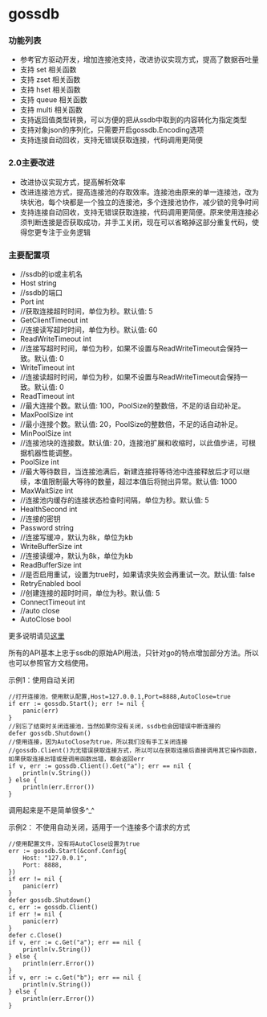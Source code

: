 # gossdb

### 功能列表

* 参考官方驱动开发，增加连接池支持，改进协议实现方式，提高了数据吞吐量
* 支持 set 相关函数
* 支持 zset 相关函数
* 支持 hset 相关函数
* 支持 queue 相关函数
* 支持 multi 相关函数
* 支持返回值类型转换，可以方便的把从ssdb中取到的内容转化为指定类型
* 支持对象json的序列化，只需要开启gossdb.Encoding选项
* 支持连接自动回收，支持无错误获取连接，代码调用更简便

### 2.0主要改进
* 改进协议实现方式，提高解析效率
* 改进连接池方式，提高连接池的存取效率。连接池由原来的单一连接池，改为块状池，每个块都是一个独立的连接池，多个连接池协作，减少锁的竞争时间
* 支持连接自动回收，支持无错误获取连接，代码调用更简便。原来使用连接必须判断连接是否获取成功，并手工关闭，现在可以省略掉这部分重复代码，使得您更专注于业务逻辑

### 主要配置项

* //ssdb的ip或主机名
* Host string
* //ssdb的端口
* Port int
* //获取连接超时时间，单位为秒。默认值: 5
* GetClientTimeout int
* //连接读写超时时间，单位为秒。默认值: 60
* ReadWriteTimeout int
* //连接写超时时间，单位为秒，如果不设置与ReadWriteTimeout会保持一致。默认值: 0
* WriteTimeout int
* //连接读超时时间，单位为秒，如果不设置与ReadWriteTimeout会保持一致。默认值: 0
* ReadTimeout int
* //最大连接个数。默认值: 100，PoolSize的整数倍，不足的话自动补足。
* MaxPoolSize int
* //最小连接个数。默认值: 20，PoolSize的整数倍，不足的话自动补足。
* MinPoolSize int
* //连接池块的连接数。默认值: 20，连接池扩展和收缩时，以此值步进，可根据机器性能调整。
* PoolSize int
* //最大等待数目，当连接池满后，新建连接将等待池中连接释放后才可以继续，本值限制最大等待的数量，超过本值后将抛出异常。默认值: 1000
* MaxWaitSize int
* //连接池内缓存的连接状态检查时间隔，单位为秒。默认值: 5
* HealthSecond int
* //连接的密钥
* Password string
* //连接写缓冲，默认为8k，单位为kb
* WriteBufferSize int
* //连接读缓冲，默认为8k，单位为kb
* ReadBufferSize int
* //是否启用重试，设置为true时，如果请求失败会再重试一次。默认值: false
* RetryEnabled bool
* //创建连接的超时时间，单位为秒。默认值: 5
* ConnectTimeout int
* //auto close
* AutoClose bool	

更多说明请见[这里](https://gowalker.org/github.com/seefan/gossdb)

所有的API基本上忠于ssdb的原始API用法，只针对go的特点增加部分方法。所以也可以参照官方文档使用。

示例1：使用自动关闭

    //打开连接池，使用默认配置,Host=127.0.0.1,Port=8888,AutoClose=true
	if err := gossdb.Start(); err != nil {
		panic(err)
	}
	//别忘了结束时关闭连接池，当然如果你没有关闭，ssdb也会因错误中断连接的
	defer gossdb.Shutdown()
	//使用连接，因为AutoClose为true，所以我们没有手工关闭连接
	//gossdb.Client()为无错误获取连接方式，所以可以在获取连接后直接调用其它操作函数，如果获取连接出错或是调用函数出错，都会返回err
	if v, err := gossdb.Client().Get("a"); err == nil {
		println(v.String())
	} else {
		println(err.Error())
	}

调用起来是不是简单很多^_^

示例2： 不使用自动关闭，适用于一个连接多个请求的方式

    //使用配置文件，没有将AutoClose设置为true
    err := gossdb.Start(&conf.Config{
		Host: "127.0.0.1",
		Port: 8888,
	})
	if err != nil {
		panic(err)
	}
	defer gossdb.Shutdown()
	c, err := gossdb.Client()
	if err != nil {
		panic(err)
	}
	defer c.Close()
	if v, err := c.Get("a"); err == nil {
		println(v.String())
	} else {
		println(err.Error())
	}
    if v, err := c.Get("b"); err == nil {
		println(v.String())
	} else {
		println(err.Error())
	}
